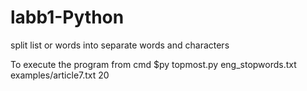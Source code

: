 # labb1-Python
split list or words into separate words and characters

To execute the program from cmd $py topmost.py eng_stopwords.txt examples/article7.txt 20
